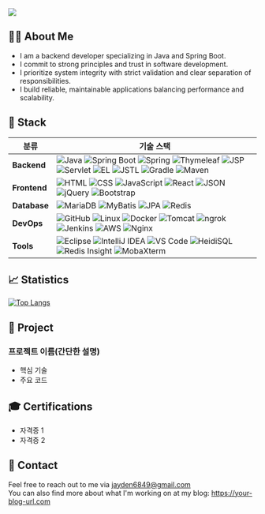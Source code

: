 <img src="https://capsule-render.vercel.app/api?type=waving&color=auto&height=300&section=header&text=Hello!%20I'm%20Jayden&fontSize=80&fontAlignY=42" />

## 👨‍💻 About Me
- I am a backend developer specializing in Java and Spring Boot.
- I commit to strong principles and trust in software development.
- I prioritize system integrity with strict validation and clear separation of responsibilities.
- I build reliable, maintainable applications balancing performance and scalability.

<!-- 스택 -->
## 🥞 Stack

| 분류               | 기술 스택 |
|--------------------|-----------|
| **Backend** | ![Java](https://img.shields.io/badge/Java-007396?logo=java&logoColor=white) ![Spring Boot](https://img.shields.io/badge/Spring_Boot-6DB33F?logo=springboot&logoColor=white) ![Spring](https://img.shields.io/badge/Spring_Framework-6DB33F?logo=spring&logoColor=white) ![Thymeleaf](https://img.shields.io/badge/Thymeleaf-005F0F?logo=thymeleaf&logoColor=white) ![JSP](https://img.shields.io/badge/JSP-007396?logo=java&logoColor=white) ![Servlet](https://img.shields.io/badge/Servlet-007396?logo=java&logoColor=white) ![EL](https://img.shields.io/badge/EL-007396?logo=java&logoColor=white) ![JSTL](https://img.shields.io/badge/JSTL-007396?logo=java&logoColor=white) ![Gradle](https://img.shields.io/badge/Gradle-02303A?logo=gradle&logoColor=white) ![Maven](https://img.shields.io/badge/Maven-C71A36?logo=apachemaven&logoColor=white) |
| **Frontend**   | ![HTML](https://img.shields.io/badge/HTML5-E34F26?logo=html5&logoColor=white) ![CSS](https://img.shields.io/badge/CSS3-1572B6?logo=css3&logoColor=white) ![JavaScript](https://img.shields.io/badge/JavaScript-F7DF1E?logo=javascript&logoColor=black) ![React](https://img.shields.io/badge/React-20232A?logo=react&logoColor=61DAFB) ![JSON](https://img.shields.io/badge/JSON-000000?logo=json&logoColor=white) ![jQuery](https://img.shields.io/badge/jQuery-0769AD?logo=jquery&logoColor=white) ![Bootstrap](https://img.shields.io/badge/Bootstrap-7952B3?logo=bootstrap&logoColor=white) |
| **Database**       | ![MariaDB](https://img.shields.io/badge/MariaDB-003545?logo=mariadb&logoColor=white) ![MyBatis](https://img.shields.io/badge/MyBatis-FF0000?logo=mybatis&logoColor=white) ![JPA](https://img.shields.io/badge/JPA-007396?logo=java&logoColor=white) ![Redis](https://img.shields.io/badge/Redis-DC382D?logo=redis&logoColor=white) |
| **DevOps**         | ![GitHub](https://img.shields.io/badge/GitHub-181717?logo=github&logoColor=white) ![Linux](https://img.shields.io/badge/Linux-FCC624?logo=linux&logoColor=black) ![Docker](https://img.shields.io/badge/Docker-2496ED?logo=docker&logoColor=white) ![Tomcat](https://img.shields.io/badge/Tomcat-FF9900?logo=apachetomcat&logoColor=white) ![ngrok](https://img.shields.io/badge/ngrok-1A1A1A?logo=ngrok&logoColor=white) ![Jenkins](https://img.shields.io/badge/Jenkins-D24939?logo=jenkins&logoColor=white) ![AWS](https://img.shields.io/badge/AWS-232F3E?logo=amazonaws&logoColor=white) ![Nginx](https://img.shields.io/badge/Nginx-009639?logo=nginx&logoColor=white) |
| **Tools**          | ![Eclipse](https://img.shields.io/badge/Eclipse-2C2255?logo=eclipse&logoColor=white) ![IntelliJ IDEA](https://img.shields.io/badge/IntelliJ_IDEA-000000?logo=intellij-idea&logoColor=white) ![VS Code](https://img.shields.io/badge/VS_Code-007ACC?logo=visual-studio-code&logoColor=white) ![HeidiSQL](https://img.shields.io/badge/HeidiSQL-FF0000?logo=heidisql&logoColor=white) ![Redis Insight](https://img.shields.io/badge/Redis_Insight-DC382D?logo=redis&logoColor=white) ![MobaXterm](https://img.shields.io/badge/MobaXterm-0078D7?logo=windows-terminal&logoColor=white) |

<!-- 스탯 및 언어통계-->
## 📈 Statistics
<!-- [![Anurag's GitHub stats](https://github-readme-stats.vercel.app/api?username=Jayden6849&show_icons=true&theme=dark)](https://github.com/anuraghazra/github-readme-stats) -->
[![Top Langs](https://github-readme-stats.vercel.app/api/top-langs/?username=Jayden6849&theme=dark)](https://github.com/anuraghazra/github-readme-stats)

<!-- 포트폴리오 -->
## 🚀 Project
### 프로젝트 이름(간단한 설명)
* 핵심 기술
* 주요 코드

<!-- 자격증 -->
## 🎓 Certifications
* 자격증 1
* 자격증 2

<!-- 연락처 -->
## 📨 Contact
Feel free to reach out to me via [jayden6849@gmail.com](mailto:jayden6849@gmail.com) <!--or connect on [LinkedIn](https://linkedin.com/in/yourprofile)! --> <br>
You can also find more about what I'm working on at my blog: https://your-blog-url.com

